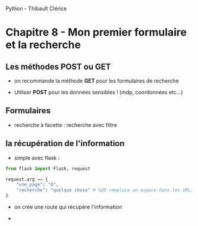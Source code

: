 Python - Thibault Clérice

# Chapitre 8 - Mon premier formulaire et la recherche

## Les méthodes POST ou GET

* on recommande la méthode **GET** pour les formulaires de recherche

* Utiliser **POST** pour les données sensibles ! (mdp, coordonnées etc...)

## Formulaires

* recherche à facette : recherche avec filtre

## la récupération de l'information

* simple avec flask : 
```python
from flask import Flask, request

request.arg == {
	"une_page": "0",
    "recherche": "quelque chose" # %20 remplace un espace dans les URLs
}
```

* on crée une route qui récupére l'information

* 
